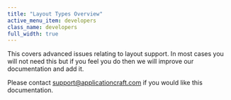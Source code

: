 ```yaml
---
title: "Layout Types Overview"
active_menu_item: developers
class_name: developers
full_width: true
---
```



This covers advanced issues relating to layout support. In most cases you will not need this but if you feel you do then we will improve our documentation and add it.

Please contact [support@applicationcraft.com](mailto:support@applicationcraft.com) if you would like this documentation.

